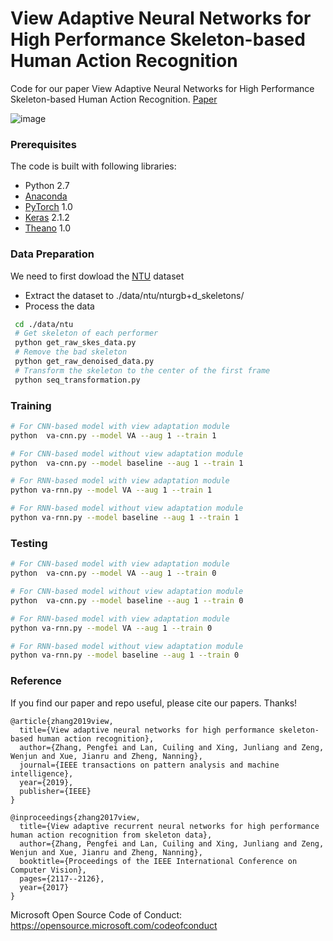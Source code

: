 
# View Adaptive Neural Networks for High Performance Skeleton-based Human Action Recognition

Code for our paper View Adaptive Neural Networks for High Performance Skeleton-based Human Action Recognition. [Paper](https://arxiv.org/pdf/1804.07453.pdf)

![image](https://github.com/lcl-2019/VA/blob/master/image/Flowchart.png)

### Prerequisites

The code is built with following libraries:
- Python 2.7
- [Anaconda](https://www.anaconda.com/)
- [PyTorch](https://pytorch.org/) 1.0
- [Keras](https://keras.io/) 2.1.2 
- [Theano](http://deeplearning.net/software/theano/) 1.0


### Data Preparation

We need to first dowload the [NTU](https://github.com/shahroudy/NTURGB-D) dataset

- Extract the dataset to ./data/ntu/nturgb+d_skeletons/
- Process the data
```bash
 cd ./data/ntu
 # Get skeleton of each performer
 python get_raw_skes_data.py
 # Remove the bad skeleton 
 python get_raw_denoised_data.py
 # Transform the skeleton to the center of the first frame
 python seq_transformation.py
```


### Training

```bash
# For CNN-based model with view adaptation module
python  va-cnn.py --model VA --aug 1 --train 1

# For CNN-based model without view adaptation module
python  va-cnn.py --model baseline --aug 1 --train 1

# For RNN-based model with view adaptation module
python va-rnn.py --model VA --aug 1 --train 1

# For RNN-based model without view adaptation module
python va-rnn.py --model baseline --aug 1 --train 1
```


### Testing

```bash
# For CNN-based model with view adaptation module
python  va-cnn.py --model VA --aug 1 --train 0

# For CNN-based model without view adaptation module
python  va-cnn.py --model baseline --aug 1 --train 0

# For RNN-based model with view adaptation module
python va-rnn.py --model VA --aug 1 --train 0

# For RNN-based model without view adaptation module
python va-rnn.py --model baseline --aug 1 --train 0
```

### Reference
If you find our paper and repo useful, please cite our papers. Thanks!

```
@article{zhang2019view,
  title={View adaptive neural networks for high performance skeleton-based human action recognition},
  author={Zhang, Pengfei and Lan, Cuiling and Xing, Junliang and Zeng, Wenjun and Xue, Jianru and Zheng, Nanning},
  journal={IEEE transactions on pattern analysis and machine intelligence},
  year={2019},
  publisher={IEEE}
}

@inproceedings{zhang2017view,
  title={View adaptive recurrent neural networks for high performance human action recognition from skeleton data},
  author={Zhang, Pengfei and Lan, Cuiling and Xing, Junliang and Zeng, Wenjun and Xue, Jianru and Zheng, Nanning},
  booktitle={Proceedings of the IEEE International Conference on Computer Vision},
  pages={2117--2126},
  year={2017}
}

```
Microsoft Open Source Code of Conduct: https://opensource.microsoft.com/codeofconduct

